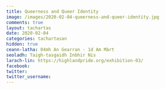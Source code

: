```yaml
---
title: Queerness and Queer Identity
image: /images/2020-02-04-queerness-and-queer-identity.jpg
comments: true
layout: tachartas
date: 2020-02-04
categories: tachartasan
hidden: true
ceann-latha: 04mh An Gearran - 1d Am Màrt
seoladh: Taigh-tasgaidh Inbhir Nis
larach-lin: https://highlandpride.org/exhibition-03/
facebook:
twitter:
twitter_username:
---
```


<!--more-->
